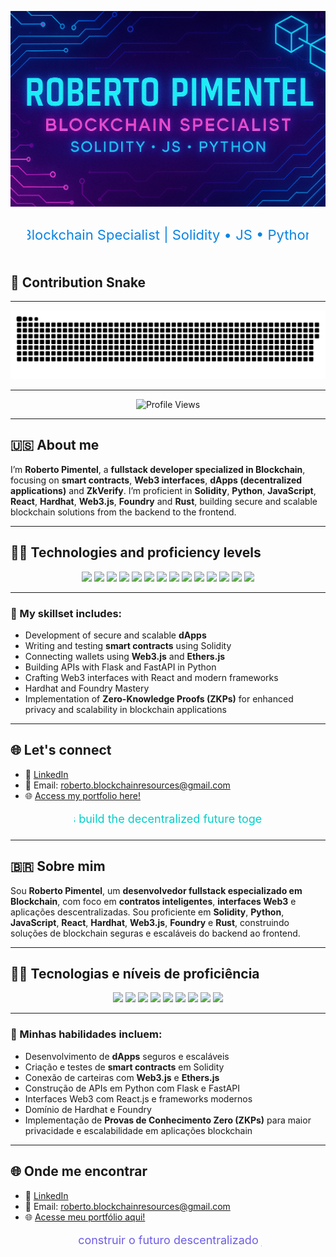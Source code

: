 <p align="center">
  <img src="./assets/banner.png" alt="Banner Roberto Pimentel" style="animation: pulse 2s infinite; max-width: 100%;" />
</p>

<p align="center">
  <svg width="450" height="60">
    <text x="50%" y="50%" dominant-baseline="middle" text-anchor="middle" font-size="22" fill="#0984e3">
      Blockchain Specialist | Solidity • JS • Python
    </text>
  </svg>
</p>


## 🐍 Contribution Snake

---

<div align="center">
<img src="https://raw.githubusercontent.com/beto-rocha-blockchain/beto-rocha-blockchain/output/github-contribution-grid-snake.svg" alt="Snake animation" />
</div>

---

<p align="center">
<img src="https://komarev.com/ghpvc/?username=beto-rocha-blockchain&style=flat-square&color=blue" alt="Profile Views" />
</p>

---

## 🇺🇸 About me

I’m **Roberto Pimentel**, a **fullstack developer specialized in Blockchain**, focusing on **smart contracts**, **Web3 interfaces**, **dApps (decentralized applications)** and **ZkVerify**. I’m proficient in **Solidity**, **Python**, **JavaScript**, **React**, **Hardhat**, **Web3.js**, **Foundry** and **Rust**, building secure and scalable blockchain solutions from the backend to the frontend.

---

## 🚀🥋 Technologies and proficiency levels

<p align="center">
  <img src="https://img.shields.io/badge/Solidity-Expert-000000?style=for-the-badge&labelColor=363636&logo=solidity&logoColor=white" />
  <img src="https://img.shields.io/badge/Python-Advanced-800080?style=for-the-badge&labelColor=3776AB&logo=python&logoColor=FFD845" />
  <img src="https://img.shields.io/badge/JavaScript-Expert-000000?style=for-the-badge&labelColor=F7DF1E&logo=javascript&logoColor=000000" />
  <img src="https://img.shields.io/badge/React-Advanced-800080?style=for-the-badge&labelColor=61DAFB&logo=react&logoColor=000000" />
  <img src="https://img.shields.io/badge/Hardhat-Expert-000000?style=for-the-badge&labelColor=F3C915&logo=ethereum&logoColor=000000" />
  <img src="https://img.shields.io/badge/Web3.js-Expert-000000?style=for-the-badge&labelColor=F16822&logo=web3dotjs&logoColor=ffffff" />
  <img src="https://img.shields.io/badge/Foundry-Expert-000000?style=for-the-badge&labelColor=333333&logo=foundry&logoColor=ffffff" />
  <img src="https://img.shields.io/badge/Rust-Expert-000000?style=for-the-badge&labelColor=000000&logo=rust&logoColor=DEA584" />
  <img src="https://img.shields.io/badge/ZkVerify-Expert-000000?style=for-the-badge&labelColor=000000&logo=rust&logoColor=DEA584" />
  <img src="https://img.shields.io/badge/HTML5-Expert-000000?style=for-the-badge&labelColor=E34F26&logo=html5&logoColor=white" />
  <img src="https://img.shields.io/badge/CSS3-Expert-000000?style=for-the-badge&labelColor=1572B6&logo=css3&logoColor=white" />
  <img src="https://img.shields.io/badge/Git-Expert-000000?style=for-the-badge&labelColor=F05032&logo=git&logoColor=white" />
  <img src="https://img.shields.io/badge/GitHub-Expert-000000?style=for-the-badge&labelColor=181717&logo=github&logoColor=white" />
  <img src="https://img.shields.io/badge/Node.js-Expert-000000?style=for-the-badge&labelColor=339933&logo=node.js&logoColor=white" />
</p>

---

### 💼 My skillset includes:

- Development of secure and scalable **dApps**
- Writing and testing **smart contracts** using Solidity
- Connecting wallets using **Web3.js** and **Ethers.js**
- Building APIs with Flask and FastAPI in Python
- Crafting Web3 interfaces with React and modern frameworks
- Hardhat and Foundry Mastery
- Implementation of **Zero-Knowledge Proofs (ZKPs)** for enhanced privacy and scalability in blockchain applications

---

## 🌐 Let's connect

- 💼 [LinkedIn](https://www.linkedin.com/in/robertoblockchainresources)
- 📧 Email: roberto.blockchainresources@gmail.com
- 🌐 [Access my portfolio here!](https://beto-rocha-blockchain.github.io/beto-rocha-blockchain/)

<p align="center">
  <svg width="300" height="30">
    <text x="50%" y="50%" dominant-baseline="middle" text-anchor="middle" font-size="18" fill="#00cec9">
      Let's build the decentralized future together!
    </text>
  </svg>
</p>

---

## 🇧🇷 Sobre mim

Sou **Roberto Pimentel**, um **desenvolvedor fullstack especializado em Blockchain**, com foco em **contratos inteligentes**, **interfaces Web3** e aplicações descentralizadas. Sou proficiente em **Solidity**, **Python**, **JavaScript**, **React**, **Hardhat**, **Web3.js**, **Foundry** e **Rust**, construindo soluções de blockchain seguras e escaláveis ​​do backend ao frontend.

---

## 🚀🥋 Tecnologias e níveis de proficiência

<p align="center">
  <img src="https://img.shields.io/badge/Solidity-Especialista-000000?style=for-the-badge&logo=solidity&logoColor=white" />
  <img src="https://img.shields.io/badge/Python-Avançado-800080?style=for-the-badge&logo=python&logoColor=white" />
  <img src="https://img.shields.io/badge/JavaScript-Especialista-000000?style=for-the-badge&logo=javascript&logoColor=white" />
  <img src="https://img.shields.io/badge/React-Avançado-800080?style=for-the-badge&logo=react&logoColor=61DAFB" />
  <img src="https://img.shields.io/badge/Hardhat-Especialista-000000?style=for-the-badge&logo=ethereum&logoColor=white" />
  <img src="https://img.shields.io/badge/Web3.js-Especialista-000000?style=for-the-badge&logo=web3dotjs&logoColor=white" />
  <img src="https://img.shields.io/badge/Foundry-Especialista-000000?style=for-the-badge&logo=web3dotjs&logoColor=white" />
  <img src="https://img.shields.io/badge/Rust-Intermediário-0000FF?style=for-the-badge&logo=rust&logoColor=white" />
  <img src="https://img.shields.io/badge/ZkVerify-Especialista-000000?style=for-the-badge&logo=rust&logoColor=white" />
</p>

---

### 💼 Minhas habilidades incluem:

- Desenvolvimento de **dApps** seguros e escaláveis
- Criação e testes de **smart contracts** em Solidity
- Conexão de carteiras com **Web3.js** e **Ethers.js**
- Construção de APIs em Python com Flask e FastAPI
- Interfaces Web3 com React.js e frameworks modernos
- Domínio de Hardhat e Foundry
- Implementação de **Provas de Conhecimento Zero (ZKPs)** para maior privacidade e escalabilidade em aplicações blockchain

---

## 🌐 Onde me encontrar

- 💼 [LinkedIn](https://www.linkedin.com/in/robertoblockchainresources)
- 📧 Email: roberto.blockchainresources@gmail.com
- 🌐 [Acesse meu portfólio aqui!](https://beto-rocha-blockchain.github.io/beto-rocha-blockchain/)

<p align="center">
  <svg width="300" height="30">
    <text x="50%" y="50%" dominant-baseline="middle" text-anchor="middle" font-size="18" fill="#6c5ce7">
      Vamos construir o futuro descentralizado juntos!
    </text>
  </svg>
</p>
